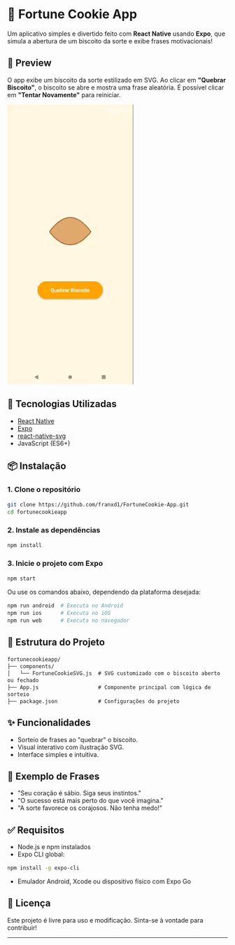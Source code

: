 # 🥠 Fortune Cookie App

Um aplicativo simples e divertido feito com **React Native** usando **Expo**, que simula a abertura de um biscoito da sorte e exibe frases motivacionais!

## 📱 Preview

O app exibe um biscoito da sorte estilizado em SVG. Ao clicar em **"Quebrar Biscoito"**, o biscoito se abre e mostra uma frase aleatória. É possível clicar em **"Tentar Novamente"** para reiniciar.


![Demonstração do App](./assets/Appgif.gif)


## 🚀 Tecnologias Utilizadas

- [React Native](https://reactnative.dev/)
- [Expo](https://expo.dev/)
- [react-native-svg](https://github.com/software-mansion/react-native-svg)
- JavaScript (ES6+)

## 📦 Instalação

### 1. Clone o repositório

```bash
git clone https://github.com/franxd1/FortuneCookie-App.git
cd fortunecookieapp
```

### 2. Instale as dependências

```bash
npm install
```

### 3. Inicie o projeto com Expo

```bash
npm start
```

Ou use os comandos abaixo, dependendo da plataforma desejada:

```bash
npm run android  # Executa no Android
npm run ios      # Executa no iOS
npm run web      # Executa no navegador
```

## 📁 Estrutura do Projeto

```
fortunecookieapp/
├── components/
│   └── FortuneCookieSVG.js  # SVG customizado com o biscoito aberto ou fechado
├── App.js                   # Componente principal com lógica de sorteio
├── package.json             # Configurações do projeto
```

## ✨ Funcionalidades

- Sorteio de frases ao "quebrar" o biscoito.
- Visual interativo com ilustração SVG.
- Interface simples e intuitiva.

## 📜 Exemplo de Frases

- "Seu coração é sábio. Siga seus instintos."
- "O sucesso está mais perto do que você imagina."
- "A sorte favorece os corajosos. Não tenha medo!"

## ✅ Requisitos

- Node.js e npm instalados
- Expo CLI global:

```bash
npm install -g expo-cli
```

- Emulador Android, Xcode ou dispositivo físico com Expo Go

## 📝 Licença

Este projeto é livre para uso e modificação. Sinta-se à vontade para contribuir!

---

